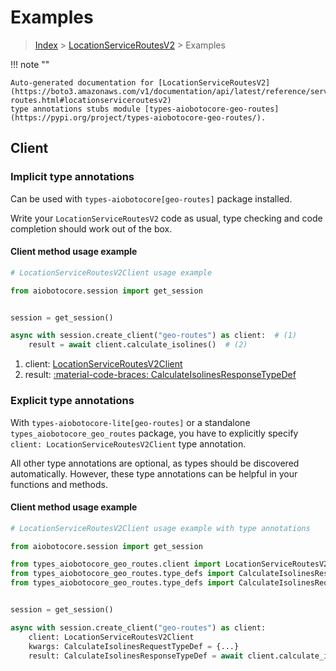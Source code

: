 # Examples

> [Index](../README.md) > [LocationServiceRoutesV2](./README.md) > Examples

!!! note ""

    Auto-generated documentation for [LocationServiceRoutesV2](https://boto3.amazonaws.com/v1/documentation/api/latest/reference/services/geo-routes.html#locationserviceroutesv2)
    type annotations stubs module [types-aiobotocore-geo-routes](https://pypi.org/project/types-aiobotocore-geo-routes/).

## Client

### Implicit type annotations

Can be used with `types-aiobotocore[geo-routes]` package installed.

Write your `LocationServiceRoutesV2` code as usual,
type checking and code completion should work out of the box.



#### Client method usage example

```python
# LocationServiceRoutesV2Client usage example

from aiobotocore.session import get_session


session = get_session()

async with session.create_client("geo-routes") as client:  # (1)
    result = await client.calculate_isolines()  # (2)
```

1. client: [LocationServiceRoutesV2Client](./client.md)
2. result: [:material-code-braces: CalculateIsolinesResponseTypeDef](./type_defs.md#calculateisolinesresponsetypedef)






### Explicit type annotations

With `types-aiobotocore-lite[geo-routes]`
or a standalone `types_aiobotocore_geo_routes` package, you have to explicitly specify
`client: LocationServiceRoutesV2Client` type annotation.

All other type annotations are optional, as types should be discovered automatically.
However, these type annotations can be helpful in your functions and methods.


#### Client method usage example

```python
# LocationServiceRoutesV2Client usage example with type annotations

from aiobotocore.session import get_session

from types_aiobotocore_geo_routes.client import LocationServiceRoutesV2Client
from types_aiobotocore_geo_routes.type_defs import CalculateIsolinesResponseTypeDef
from types_aiobotocore_geo_routes.type_defs import CalculateIsolinesRequestTypeDef


session = get_session()

async with session.create_client("geo-routes") as client:
    client: LocationServiceRoutesV2Client
    kwargs: CalculateIsolinesRequestTypeDef = {...}
    result: CalculateIsolinesResponseTypeDef = await client.calculate_isolines(**kwargs)
```




